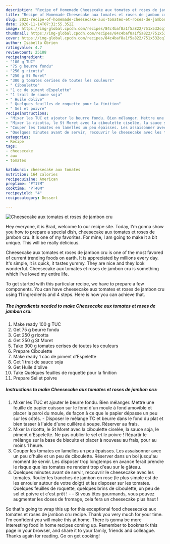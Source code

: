 ```yaml
---
description: "Recipe of Homemade Cheesecake aux tomates et roses de jambon cru"
title: "Recipe of Homemade Cheesecake aux tomates et roses de jambon cru"
slug: 2023-recipe-of-homemade-cheesecake-aux-tomates-et-roses-de-jambon-cru
date: 2020-11-14T07:32:55.352Z
image: https://img-global.cpcdn.com/recipes/84c4baf8a1f5a822/751x532cq70/cheesecake-aux-tomates-et-roses-de-jambon-cru-photo-principale-de-la-recette.jpg
thumbnail: https://img-global.cpcdn.com/recipes/84c4baf8a1f5a822/751x532cq70/cheesecake-aux-tomates-et-roses-de-jambon-cru-photo-principale-de-la-recette.jpg
cover: https://img-global.cpcdn.com/recipes/84c4baf8a1f5a822/751x532cq70/cheesecake-aux-tomates-et-roses-de-jambon-cru-photo-principale-de-la-recette.jpg
author: Isabella Obrien
ratingvalue: 4.7
reviewcount: 25188
recipeingredient:
- "100 g TUC"
- "75 g beurre fondu"
- "250 g ricotta"
- "250 g St Moret"
- "300 g tomates cerises de toutes les couleurs"
- " Ciboulette"
- "1 cc de piment dEspelette"
- "1 trait de sauce soja"
- " Huile dolive"
- " Quelques feuilles de roquette pour la finition"
- " Sel et poivre"
recipeinstructions:
- "Mixer les TUC et ajouter le beurre fondu. Bien mélanger. Mettre une feuille de papier cuisson sur le fond d&#39;un moule à fond amovible et placer la paroi du moule, de façon à ce que le papier dépasse un peu sur les côtés. Disposer le mélange TC et beurre dans le fond du plat et bien tasser à l&#39;aide d&#39;une cuillère à soupe. Réserver au frais."
- "Mixer la ricotta, le St Moret avec la ciboulette ciselée, la sauce soja, le piment d&#39;Espelette. Ne pas oublier le sel et le poivre ! Répartir le mélange sur la base de biscuits et placer à nouveau au frais, pour au moins 1 heure."
- "Couper les tomates en lamelles un peu épaisses. Les assaisonner avec un peu d&#39;huile et un peu de ciboulette. Réserver dans un bol jusqu&#39;au moment de servir. Les disposer trop longtemps en avance ferait prendre le risque que les tomates ne rendent trop d&#39;eau sur le gâteau."
- "Quelques minutes avant de servir, recouvrir le cheesecake avec les tomates. Rouler les tranches de jambon en rose (le plus simple est de les enrouler autour de votre doigt) et les disposer sur les tomates. Quelques feuilles de roquette, quelques brins de ciboulette, un peu de sel et poivre et c&#39;est prêt !  Si vous êtes gourmands, vous pouvez augmenter les doses de fromage, cela fera un cheesecake plus haut !"
categories:
- Recipe
tags:
- cheesecake
- aux
- tomates

katakunci: cheesecake aux tomates 
nutrition: 164 calories
recipecuisine: American
preptime: "PT17M"
cooktime: "PT40M"
recipeyield: "4"
recipecategory: Dessert

---
```



![Cheesecake aux tomates et roses de jambon cru](https://img-global.cpcdn.com/recipes/84c4baf8a1f5a822/751x532cq70/cheesecake-aux-tomates-et-roses-de-jambon-cru-photo-principale-de-la-recette.jpg)

Hey everyone, it is Brad, welcome to our recipe site. Today, I'm gonna show you how to prepare a special dish, cheesecake aux tomates et roses de jambon cru. It is one of my favorites. For mine, I am going to make it a bit unique. This will be really delicious.

Cheesecake aux tomates et roses de jambon cru is one of the most favored of current trending foods on earth. It is appreciated by millions every day. It's simple, it is quick, it tastes yummy. They are nice and they look wonderful. Cheesecake aux tomates et roses de jambon cru is something which I've loved my entire life.




To get started with this particular recipe, we have to prepare a few components. You can have cheesecake aux tomates et roses de jambon cru using 11 ingredients and 4 steps. Here is how you can achieve that.

<!--inarticleads1-->

##### The ingredients needed to make Cheesecake aux tomates et roses de jambon cru:

1. Make ready 100 g TUC
1. Get 75 g beurre fondu
1. Get 250 g ricotta
1. Get 250 g St Moret
1. Take 300 g tomates cerises de toutes les couleurs
1. Prepare  Ciboulette
1. Make ready 1 càc de piment d&#39;Espelette
1. Get 1 trait de sauce soja
1. Get  Huile d&#39;olive
1. Take  Quelques feuilles de roquette pour la finition
1. Prepare  Sel et poivre




<!--inarticleads2-->

##### Instructions to make Cheesecake aux tomates et roses de jambon cru:

1. Mixer les TUC et ajouter le beurre fondu. Bien mélanger. Mettre une feuille de papier cuisson sur le fond d&#39;un moule à fond amovible et placer la paroi du moule, de façon à ce que le papier dépasse un peu sur les côtés. - Disposer le mélange TC et beurre dans le fond du plat et bien tasser à l&#39;aide d&#39;une cuillère à soupe. Réserver au frais.
1. Mixer la ricotta, le St Moret avec la ciboulette ciselée, la sauce soja, le piment d&#39;Espelette. Ne pas oublier le sel et le poivre ! Répartir le mélange sur la base de biscuits et placer à nouveau au frais, pour au moins 1 heure.
1. Couper les tomates en lamelles un peu épaisses. Les assaisonner avec un peu d&#39;huile et un peu de ciboulette. Réserver dans un bol jusqu&#39;au moment de servir. Les disposer trop longtemps en avance ferait prendre le risque que les tomates ne rendent trop d&#39;eau sur le gâteau.
1. Quelques minutes avant de servir, recouvrir le cheesecake avec les tomates. Rouler les tranches de jambon en rose (le plus simple est de les enrouler autour de votre doigt) et les disposer sur les tomates. Quelques feuilles de roquette, quelques brins de ciboulette, un peu de sel et poivre et c&#39;est prêt ! -  - Si vous êtes gourmands, vous pouvez augmenter les doses de fromage, cela fera un cheesecake plus haut !




So that's going to wrap this up for this exceptional food cheesecake aux tomates et roses de jambon cru recipe. Thank you very much for your time. I'm confident you will make this at home. There is gonna be more interesting food in home recipes coming up. Remember to bookmark this page in your browser, and share it to your family, friends and colleague. Thanks again for reading. Go on get cooking!
